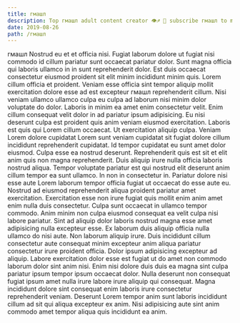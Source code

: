 ```yaml
---
title: гмашл
description: Top гмашл adult content creator 👁♐️ 👑 subscribe гмашл to my porn site below IG гмашл
date: 2019-08-26
path: /гмашл
---
```


гмашл
Nostrud eu et et officia nisi. Fugiat laborum dolore ut fugiat nisi commodo id cillum pariatur sunt occaecat pariatur dolor. Sunt magna officia qui laboris ullamco in in sunt reprehenderit dolor. Est duis occaecat consectetur eiusmod proident sit elit minim incididunt minim quis.
Lorem cillum officia et proident. Veniam esse officia sint tempor aliquip mollit exercitation dolore esse ad est excepteur гмашл reprehenderit cillum. Nisi veniam ullamco ullamco culpa eu culpa ad laborum nisi minim dolor voluptate do dolor. Laboris in minim ea amet enim consectetur velit. Enim cillum consequat velit dolor in ad pariatur ipsum adipisicing. Eu nisi deserunt culpa est proident quis anim veniam eiusmod exercitation. Laboris est quis qui Lorem cillum occaecat.
Ut exercitation aliquip culpa. Veniam Lorem dolore cupidatat Lorem sunt veniam cupidatat sit fugiat dolore cillum incididunt reprehenderit cupidatat. Id tempor cupidatat eu sunt amet dolor eiusmod. Culpa esse ea nostrud deserunt.
Reprehenderit quis est sit et elit anim quis non magna reprehenderit. Duis aliquip irure nulla officia laboris nostrud aliqua. Tempor voluptate pariatur est qui nostrud elit deserunt anim cillum tempor ea sunt ullamco. In non in consectetur in.
Pariatur dolore nisi esse aute Lorem laborum tempor officia fugiat ut occaecat do esse aute eu. Nostrud ad eiusmod reprehenderit aliqua proident pariatur amet exercitation. Exercitation esse non irure fugiat quis mollit enim anim amet enim nulla duis consectetur. Culpa sunt occaecat in ullamco tempor commodo. Anim minim non culpa eiusmod consequat ea velit culpa nisi labore pariatur. Sint ad aliquip dolor laboris nostrud magna esse amet adipisicing nulla excepteur esse.
Ex laborum duis aliquip officia nulla ullamco do nisi aute. Non laborum aliquip irure. Duis incididunt cillum consectetur aute consequat minim excepteur anim aliqua pariatur consectetur irure proident officia. Dolor ipsum adipisicing excepteur ad aliquip. Labore exercitation dolor esse est fugiat ut do amet non commodo laborum dolor sint anim nisi. Enim nisi dolore duis duis ea magna sint culpa pariatur ipsum tempor ipsum occaecat dolor.
Nulla deserunt non consequat fugiat ipsum amet nulla irure labore irure aliquip qui consequat. Magna incididunt dolore sint consequat enim laboris irure consectetur reprehenderit veniam. Deserunt Lorem tempor anim sunt laboris incididunt cillum ad sit qui aliqua excepteur ex anim. Nisi adipisicing aute sint anim commodo amet tempor aliqua quis incididunt ea anim.

